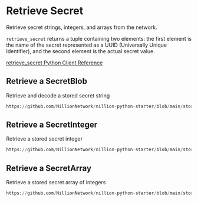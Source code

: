 # Retrieve Secret

Retrieve secret strings, integers, and arrays from the network.

`retrieve_secret` returns a tuple containing two elements: the first element is the name of the secret represented as a UUID (Universally Unique Identifier), and the second element is the actual secret value.

[retrieve_secret Python Client Reference](/python-client-reference#py_nillion_client.NillionClient.retrieve_secret)

## Retrieve a SecretBlob

Retrieve and decode a stored secret string

```python reference showGithubLink
https://github.com/NillionNetwork/nillion-python-starter/blob/main/store_and_retrieve_secrets/store_and_retrieve_blob.py#L39-L45
```

## Retrieve a SecretInteger

Retrieve a stored secret integer

```python reference showGithubLink
https://github.com/NillionNetwork/nillion-python-starter/blob/main/store_and_retrieve_secrets/store_and_retrieve_integer.py#L37-L41
```

## Retrieve a SecretArray

Retrieve a stored secret array of integers

```python reference showGithubLink
https://github.com/NillionNetwork/nillion-python-starter/blob/main/store_and_retrieve_secrets/store_and_retrieve_array.py#L45-L60
```
